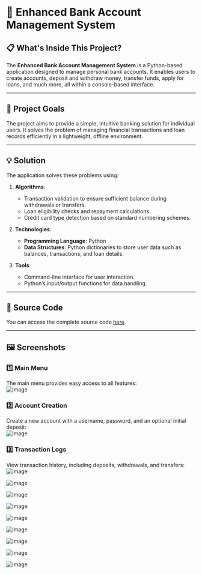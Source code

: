 # 🏦 Enhanced Bank Account Management System  

## 📋 What's Inside This Project?  
The **Enhanced Bank Account Management System** is a Python-based application designed to manage personal bank accounts. It enables users to create accounts, deposit and withdraw money, transfer funds, apply for loans, and much more, all within a console-based interface.  

---

## 🎯 Project Goals  

The project aims to provide a simple, intuitive banking solution for individual users. It solves the problem of managing financial transactions and loan records efficiently in a lightweight, offline environment.  

---

## 💡 Solution  

The application solves these problems using:  
1. **Algorithms**:  
   - Transaction validation to ensure sufficient balance during withdrawals or transfers.  
   - Loan eligibility checks and repayment calculations.  
   - Credit card type detection based on standard numbering schemes.  

2. **Technologies**:  
   - **Programming Language**: Python  
   - **Data Structures**: Python dictionaries to store user data such as balances, transactions, and loan details.  

3. **Tools**:  
   - Command-line interface for user interaction.  
   - Python’s input/output functions for data handling.  

---

## 📂 Source Code  

You can access the complete source code [here](https://github.com/your-username/bank-management-system).  

---

## 🖼️ Screenshots  

### 1️⃣ Main Menu  
The main menu provides easy access to all features:  
![image](https://github.com/user-attachments/assets/572ce42c-71df-4837-8232-39a371d757dd)


### 2️⃣ Account Creation  
Create a new account with a username, password, and an optional initial deposit:  
![image](https://github.com/user-attachments/assets/57c57975-827f-4ca3-a323-8bed7e75ada0)
 

### 3️⃣ Transaction Logs  
View transaction history, including deposits, withdrawals, and transfers:  
![image](https://github.com/user-attachments/assets/dc549352-2e4e-428a-85bf-eb3dd07148f9)


![image](https://github.com/user-attachments/assets/4e969fd6-c9b1-4fae-a467-028ed7f9dfc1)

 
![image](https://github.com/user-attachments/assets/9387f17d-4692-465f-b403-6c1c106815fa)


![image](https://github.com/user-attachments/assets/f8c51a42-94d7-4723-8a78-0c005f078737)


![image](https://github.com/user-attachments/assets/fe33bbcd-f8d7-406a-bcca-8cd1b8c993b5)


![image](https://github.com/user-attachments/assets/c784920b-19cf-4aa9-a4d5-5f957e76d3a5)


![image](https://github.com/user-attachments/assets/51055818-8df0-4aff-8ef8-f9cf12455a1f)


![image](https://github.com/user-attachments/assets/8f9e4a4b-e316-418d-92ac-6a3e8787c07e)


![image](https://github.com/user-attachments/assets/abc4c32e-bcc6-4060-8778-c52c7bf646d8)
